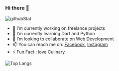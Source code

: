 ### Hi there 👋

![githubStat](https://github-readme-stats.vercel.app/api?username=NicoAN42&show_icons=true&theme=tokyonight)

- 🔭 I’m currently working on freelance projects
- 🌱 I’m currently learning Dart and Python
- 👯 I’m looking to collaborate on Web Development
- 📫 You can reach me on: [Facebook](https://www.facebook.com/profile.php?id=100010707918616), [Instagram](https://www.instagram.com/nicoardian_n/)
- ⚡ Fun Fact : love Culinary

![Top Langs](https://github-readme-stats.vercel.app/api/top-langs/?username=NicoAN42&layout=compact)


